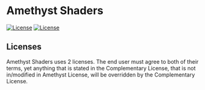 # Amethyst Shaders

[![License](https://img.shields.io/badge/License-Complementary-blue)](ComplementaryLicense)
[![License](https://img.shields.io/badge/License-Amethyst-blue)](AmethystLicense)

## Licenses
Amethyst Shaders uses 2 licenses. The end user must agree to both of their terms, yet anything that is stated in the Complementary License, that is not in/modified in Amethyst License, will be overridden by the Complementary License.
